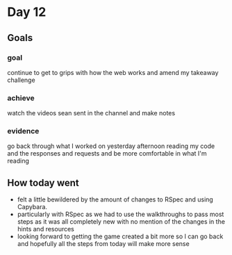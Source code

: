 # Day 12
## Goals 
### goal 
continue to get to grips with how the web works and amend my takeaway challenge
### achieve 
watch the videos sean sent in the channel and make notes
### evidence 
go back through what I worked on yesterday afternoon reading my code and the responses and requests and be more comfortable in what I'm reading

## How today went
- felt a little bewildered by the amount of changes to RSpec and using Capybara.
- particularly with RSpec as we had to use the walkthroughs to pass most steps as it was all completely new with no mention of the changes in the hints and resources
- looking forward to getting the game created a bit more so I can go back and hopefully all the steps from today will make more sense
